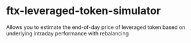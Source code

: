 # ftx-leveraged-token-simulator
Allows you to estimate the end-of-day price of leveraged token based on underlying intraday performance with rebalancing
